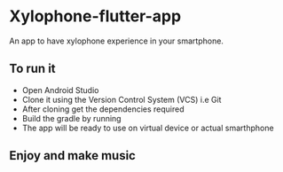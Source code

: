 # Xylophone-flutter-app
An app to have xylophone experience in your smartphone.
## To run it
- Open Android Studio
- Clone it using the Version Control System (VCS) i.e Git
- After cloning get the dependencies required
- Build the gradle by running 
- The app will be ready to use on virtual device or actual smarthphone
## Enjoy and make music
